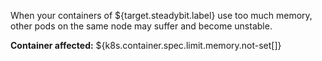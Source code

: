When your containers of ${target.steadybit.label} use too much memory, other pods on the same node may suffer and become unstable.

**Container affected:** ${k8s.container.spec.limit.memory.not-set[]}
